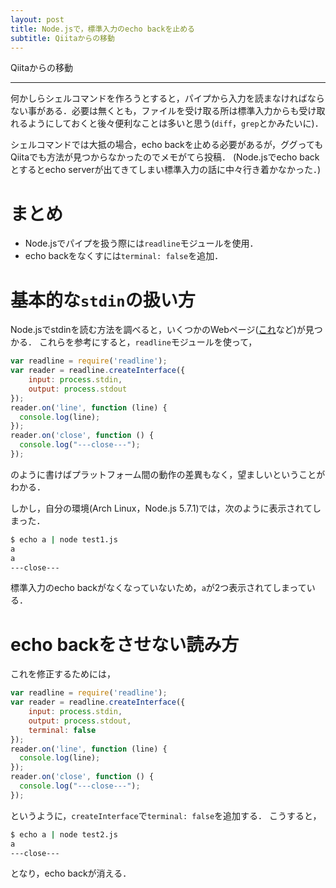 ```yaml
---
layout: post
title: Node.jsで，標準入力のecho backを止める
subtitle: Qiitaからの移動
---
```


Qiitaからの移動

---

何かしらシェルコマンドを作ろうとすると，パイプから入力を読まなければならない事がある．必要は無くとも，ファイルを受け取る所は標準入力からも受け取れるようにしておくと後々便利なことは多いと思う(`diff`，`grep`とかみたいに)．

シェルコマンドでは大抵の場合，echo backを止める必要があるが，ググってもQiitaでも方法が見つからなかったのでメモがてら投稿．
(Node.jsでecho backとするとecho serverが出てきてしまい標準入力の話に中々行き着かなかった．)

# まとめ
* Node.jsでパイプを扱う際には`readline`モジュールを使用．
* echo backをなくすには`terminal: false`を追加．

# 基本的な`stdin`の扱い方
Node.jsでstdinを読む方法を調べると，いくつかのWebページ([これ](http://qiita.com/hiroqn@github/items/c927bc97780c34eda562)など)が見つかる．
これらを参考にすると，`readline`モジュールを使って，

```javascript:test1.js
var readline = require('readline');
var reader = readline.createInterface({
    input: process.stdin,
    output: process.stdout
});
reader.on('line', function (line) {
  console.log(line);
});
reader.on('close', function () {
  console.log("---close---");
});
```

のように書けばプラットフォーム間の動作の差異もなく，望ましいということがわかる．

しかし，自分の環境(Arch Linux，Node.js 5.7.1)では，次のように表示されてしまった．

```bash
$ echo a | node test1.js
a
a
---close---
```

標準入力のecho backがなくなっていないため，`a`が2つ表示されてしまっている．

# echo backをさせない読み方
これを修正するためには，

```javascript:test2.js
var readline = require('readline');
var reader = readline.createInterface({
    input: process.stdin,
    output: process.stdout,
    terminal: false
});
reader.on('line', function (line) {
  console.log(line);
});
reader.on('close', function () {
  console.log("---close---");
});
```

というように，`createInterface`で`terminal: false`を追加する．
こうすると，

```bash
$ echo a | node test2.js
a
---close---
```

となり，echo backが消える．
